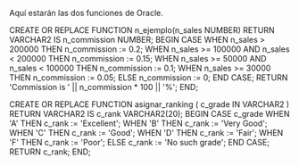 Aquí estarán las dos funciones de Oracle.

CREATE OR REPLACE FUNCTION n_ejemplo(n_sales NUMBER) RETURN VARCHAR2 IS n_commission NUMBER; BEGIN CASE WHEN n_sales > 200000 THEN n_commission := 0.2; WHEN n_sales >= 100000 AND n_sales < 200000 THEN n_commission := 0.15; WHEN n_sales >= 50000 AND n_sales < 100000 THEN n_commission := 0.1; WHEN n_sales >= 30000 THEN n_commission := 0.05; ELSE n_commission := 0; END CASE; RETURN 'Commission is ' || n_commission * 100 || '%'; END;

CREATE OR REPLACE FUNCTION asignar_ranking ( c_grade IN VARCHAR2 ) RETURN VARCHAR2 IS c_rank VARCHAR2(20); BEGIN CASE c_grade WHEN 'A' THEN c_rank := 'Excellent'; WHEN 'B' THEN c_rank := 'Very Good'; WHEN 'C' THEN c_rank := 'Good'; WHEN 'D' THEN c_rank := 'Fair'; WHEN 'F' THEN c_rank := 'Poor'; ELSE c_rank := 'No such grade'; END CASE; RETURN c_rank; END;
